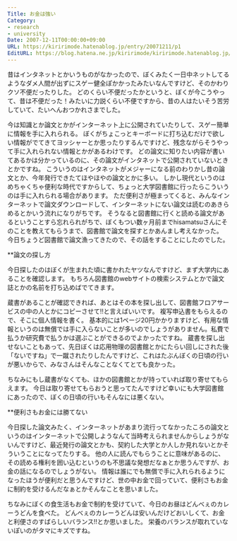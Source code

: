 ```yaml
---
Title: お金は強い
Category:
- research
- university
Date: 2007-12-11T00:00:00+09:00
URL: https://kiririmode.hatenablog.jp/entry/20071211/p1
EditURL: https://blog.hatena.ne.jp/kiririmode/kiririmode.hatenablog.jp/atom/entry/8454420450078215949
---
```



昔はインタネットとかいうものがなかったので、ぼくみたく一日中ネットしてるようなダメ人間が出ずにスゲー健全ぽかかったみたいなんですけど、そのかわりクソ不便だったりした。
どのくらい不便だったかというと、ぼくが今こうやって、昔は不便だった！みたいに力説くらい不便ですから、昔の人はたいそう苦労していて、たいへんおつかれさまでした。


今は知識とか論文とかがインターネット上に公開されていたりして、スゲー簡単に情報を手に入れられる。
ぼくがちょこっとキーボードに打ち込むだけで欲しい情報がでてきてヨッシャーとか思ったりするんですけど、残念ながらそうやって手に入れられない情報とかがあるわけです。
どの論文に知りたい内容が書いてあるかは分かっているのに、その論文がインタネットで公開されていないときとかですね。
こういうのはインタネットがメジャーになる前のわりかし昔の論文とか、今年発行できたてほやほやの論文とかに多い。
しかし現代というのはめちゃくちゃ便利な時代ですからして、ちょっと大学図書館に行ったらこういうのは手に入れられる場合があります。
ただ便利さが極まってくると、みんなインターネットで論文ダウンロードして、インターネットにない論文は読むのあきらめるとかいう流れになりがちです。
そうなると図書館に行くと読める論文があるということすら忘れられがちで、ぼくもつい数ヶ月前までhisamatsuさんにそのことを教えてもらうまで、図書館で論文を探すとかあんまし考えなかった。
今日ちょうど図書館で論文漁ってきたので、その話をすることにしたのでした。

**論文の探し方

今日探したのはぼくが生まれた頃に書かれたヤツなんですけど、まず大学内にあることを確認します。
もちろん図書館のwebサイトの検索システムとかで論文誌とかの名前を打ち込めばでてきます。


蔵書があることが確認できれば、あとはその本を探し出して、図書館フロアサービスの中の人とかにコピーさせて!!と言えばいいです。
複写申込書をもらえるので、そこに個人情報を書く。
基本的には1ページ20円かかりますけど、有用な情報というのは無償では手に入らないことが多いのでしょうがありません。私費で払うか研究費で払うかは選ぶことができるのでよかったですね。
蔵書を探し出せないこともあって、先日ぼくは応用物理の図書館とかにたらい回しにされた後「ないですね」で一蹴されたりしたんですけど、これはたぶんぼくの日頃の行いが悪いからで、みなさんはそんなことなくてとても良かった。


ちなみにもし蔵書がなくても、ほかの図書館とかが持っていれば取り寄せてもらえます。
今日は取り寄せてもらおうと思ってたんですけど幸いにも大学図書館にあったので、ぼくの日頃の行いもそんなには悪くない。

**便利さもお金には勝てない

今日探した論文みたく、インターネットがあまり流行ってなかったころの論文というのはインターネットで公開しようなんて当時考えられませんからしょうがないんですけど、最近発行の論文とかも、契約した大学とか人しか見れないとかそういうことになってたりする。
他の人に読んでもらうことに意味があるのに、その読める権利を囲い込むというのも不思議な発想だなぁとか思うんですが、お金の話になるのでしょうがない。
情報は誰にでも無償で手に入れられるようになったほうが便利だと思うんですけど、世の中お金で回っていて、便利さもお金に制約を受けるんだなぁとかそんなことを思いました。
 

ちなみにぼくの食生活もお金で制約を受けていて、今日のお昼はどんべぇのカレーうどんを食べた。
どんべぇのカレーうどんは安いんだけどおいしくて、お金と利便さのすばらしいバランス!!とか思いました。
栄養のバランスが取れていないぽいのがタマにキズですね。
